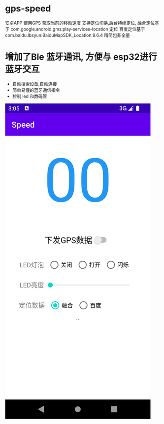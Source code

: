 # gps-speed
安卓APP 使用GPS 获取当前的移动速度
支持定位切换,后台持续定位, 
融合定位基于 com.google.android.gms:play-services-location 定位
百度定位基于 com.baidu.lbsyun:BaiduMapSDK_Location:9.6.4 精简包非全量

# 增加了Ble 蓝牙通讯, 方便与 esp32进行蓝牙交互
- 自动搜索设备,自动连接
- 简单易懂的蓝牙通信指令
- 控制 led 和数码管

![这是图片](https://github.com/WangSunio/img/blob/main/images/speed.png)